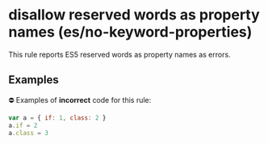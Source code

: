 # disallow reserved words as property names (es/no-keyword-properties)

This rule reports ES5 reserved words as property names as errors.

## Examples

⛔ Examples of **incorrect** code for this rule:

```js
var a = { if: 1, class: 2 }
a.if = 2
a.class = 3
```

